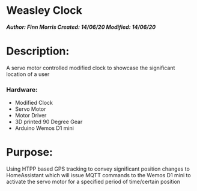 
# Weasley Clock
***Author: Finn Morris
Created: 14/06/20
Modified: 14/06/20***


# Description:
A servo motor controlled modified clock to showcase the significant location of a user

### Hardware: 
- Modified Clock
- Servo Motor
- Motor Driver
- 3D printed 90 Degree Gear
- Arduino Wemos D1 mini
 
# Purpose:
Using HTPP based GPS tracking to convey significant position changes to HomeAssistant which will issue MQTT commands to the Wemos D1 mini to activate the servo motor for a specified period of time/certain position
